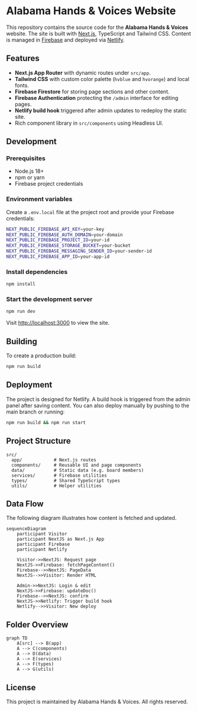 # Alabama Hands & Voices Website

This repository contains the source code for the **Alabama Hands & Voices** website. The site is built with [Next.js](https://nextjs.org/), TypeScript and Tailwind CSS. Content is managed in [Firebase](https://firebase.google.com/) and deployed via [Netlify](https://www.netlify.com/).

## Features

- **Next.js App Router** with dynamic routes under `src/app`.
- **Tailwind CSS** with custom color palette (`hvblue` and `hvorange`) and local fonts.
- **Firebase Firestore** for storing page sections and other content.
- **Firebase Authentication** protecting the `/admin` interface for editing pages.
- **Netlify build hook** triggered after admin updates to redeploy the static site.
- Rich component library in `src/components` using Headless UI.

## Development

### Prerequisites

- Node.js 18+
- npm or yarn
- Firebase project credentials

### Environment variables

Create a `.env.local` file at the project root and provide your Firebase credentials:

```bash
NEXT_PUBLIC_FIREBASE_API_KEY=your-key
NEXT_PUBLIC_FIREBASE_AUTH_DOMAIN=your-domain
NEXT_PUBLIC_FIREBASE_PROJECT_ID=your-id
NEXT_PUBLIC_FIREBASE_STORAGE_BUCKET=your-bucket
NEXT_PUBLIC_FIREBASE_MESSAGING_SENDER_ID=your-sender-id
NEXT_PUBLIC_FIREBASE_APP_ID=your-app-id
```

### Install dependencies

```bash
npm install
```

### Start the development server

```bash
npm run dev
```

Visit <http://localhost:3000> to view the site.

## Building

To create a production build:

```bash
npm run build
```

## Deployment

The project is designed for Netlify. A build hook is triggered from the admin panel after saving content. You can also deploy manually by pushing to the main branch or running:

```bash
npm run build && npm run start
```

## Project Structure

```text
src/
  app/            # Next.js routes
  components/     # Reusable UI and page components
  data/           # Static data (e.g. board members)
  services/       # Firebase utilities
  types/          # Shared TypeScript types
  utils/          # Helper utilities
```

## Data Flow

The following diagram illustrates how content is fetched and updated.

```mermaid
sequenceDiagram
    participant Visitor
    participant NextJS as Next.js App
    participant Firebase
    participant Netlify

    Visitor->>NextJS: Request page
    NextJS->>Firebase: fetchPageContent()
    Firebase-->>NextJS: PageData
    NextJS-->>Visitor: Render HTML

    Admin->>NextJS: Login & edit
    NextJS->>Firebase: updateDoc()
    Firebase-->>NextJS: confirm
    NextJS->>Netlify: Trigger build hook
    Netlify-->>Visitor: New deploy
```

## Folder Overview

```mermaid
graph TD
    A[src] --> B(app)
    A --> C(components)
    A --> D(data)
    A --> E(services)
    A --> F(types)
    A --> G(utils)
```

## License

This project is maintained by Alabama Hands & Voices. All rights reserved.


